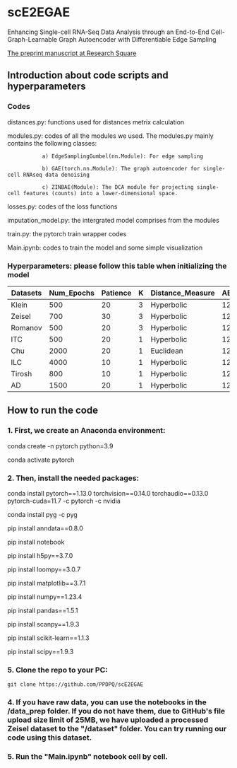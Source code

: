 # scE2EGAE
Enhancing Single-cell RNA-Seq Data Analysis through an End-to-End Cell-Graph-Learnable Graph Autoencoder with Differentiable Edge Sampling  

[The preprint manuscript at Research Square](https://doi.org/10.21203/rs.3.rs-5279794/v1)

## Introduction about code scripts and hyperparameters 

### Codes

   distances.py: functions used for distances metrix calculation

   modules.py: codes of all the modules we used. The modules.py mainly contains the following classes:
   
               a) EdgeSamplingGumbel(nn.Module): For edge sampling 
               
               b) GAE(torch.nn.Module): The graph autoencoder for single-cell RNAseq data denoising 
               
               c) ZINBAE(Module): The DCA module for projecting single-cell features (counts) into a lower-dimensional space.

   losses.py: codes of the loss functions

   imputation_model.py: the intergrated model comprises from the modules

   train.py: the pytorch train wrapper codes

   Main.ipynb: codes to train the model and some simple visualization
   
### Hyperparameters: please follow this table when initializing the model

| Datasets | Num_Epochs | Patience | K | Distance_Measure | AE_Dim | GAE_Dim | Dropout_GAE | LR    | Alpha  | Beta | MSE_V2 | 
|----------|------------|----------|---|------------------|--------|---------|-------------|-------|--------|------|--------|
| Klein    | 500        | 20       | 3 | Hyperbolic       | 128    | 2000    | 0           | 0.003 | 0.0005 | 1    | False  | 
| Zeisel   | 700        | 30       | 3 | Hyperbolic       | 128    | 2000    | 0.1         | 0.003 | 0.001  | 1    | True   |
| Romanov  | 500        | 20       | 3 | Hyperbolic       | 128    | 2000    | 0.1         | 0.003 | 0.0005 | 1    | False  |
| ITC      | 500        | 20       | 1 | Hyperbolic       | 128    | 2000    | 0.1         | 0.003 | 0.001  | 1    | False  |
| Chu      | 2000       | 20       | 1 | Euclidean        | 128    | 2000    | 0           | 0.003 | 0.001  | 1    | False  |
| ILC      | 4000       | 10       | 1 | Hyperbolic       | 128    | 2000    | 0           | 0.003 | 0.001  | 1    | False  |
| Tirosh   | 800        | 10       | 1 | Hyperbolic       | 128    | 128     | 0           | 0.003 | 0.001  | 1    | False  |
| AD       | 1500       | 20       | 1 | Hyperbolic       | 128    | 64      | 0           | 0.003 | 0.001  | 1    | False  |


## How to run the code

### 1. First, we create an Anaconda environment:
   
   conda create -n pytorch python=3.9
   
   conda activate pytorch
   
### 2. Then, install the needed packages:
   
   conda install pytorch==1.13.0 torchvision==0.14.0 torchaudio==0.13.0 pytorch-cuda=11.7 -c pytorch -c nvidia
   
   conda install pyg -c pyg
   
   pip install anndata==0.8.0
   
   pip install notebook
   
   pip install h5py==3.7.0
   
   pip install loompy==3.0.7
   
   pip install matplotlib==3.7.1
   
   pip install numpy==1.23.4
   
   pip install pandas==1.5.1
   
   pip install scanpy==1.9.3
   
   pip install scikit-learn==1.1.3
   
   pip install scipy==1.9.3

### 5. Clone the repo to your PC:

    git clone https://github.com/PPDPQ/scE2EGAE

### 4. If you have raw data, you can use the notebooks in the /data_prep folder. If you do not have them, due to GitHub's file upload size limit of 25MB, we have uploaded a processed Zeisel dataset to the "/dataset" folder. You can try running our code using this dataset.

### 5. Run the "Main.ipynb" notebook cell by cell.




